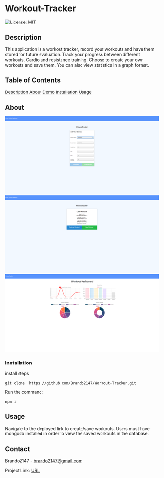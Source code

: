 # Workout-Tracker

[![License: MIT](https://img.shields.io/badge/License-MIT-yellow.svg)](https://opensource.org/licensesMIT)

## Description

This application is a workout tracker, record your workouts and have them stored for future evaluation. Track your progress between different workouts. Cardio and resistance training. Choose to create your own workouts and save them. You can also view statistics in a graph format.

## Table of Contents

[Description](#Description)
[About](#About)
[Demo](#Demo)
[Installation](#Installation)
[Usage](#Usage)

## About

![alt text](https://github.com/Brando2147/Workout-Tracker/blob/main/public/images/Workout.png)
![alt text](https://github.com/Brando2147/Workout-Tracker/blob/main/public/images/LastWorkout.png)
![alt text](https://github.com/Brando2147/Workout-Tracker/blob/main/public/images/Dashboard.png)

### Installation

install steps

```
git clone  https://github.com/Brando2147/Workout-Tracker.git
```

Run the command:

```
npm i
```

## Usage

Navigate to the deployed link to create/save workouts. Users must have mongodb installed in order to view the saved workouts in the database.

## Contact

Brando2147 - brando2147@gmail.com

Project Link: [URL](https://blooming-shelf-58142.herokuapp.com/)
